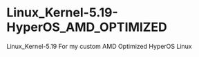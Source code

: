 # Linux_Kernel-5.19-HyperOS_AMD_OPTIMIZED
Linux_Kernel-5.19 For my custom AMD Optimized HyperOS Linux

